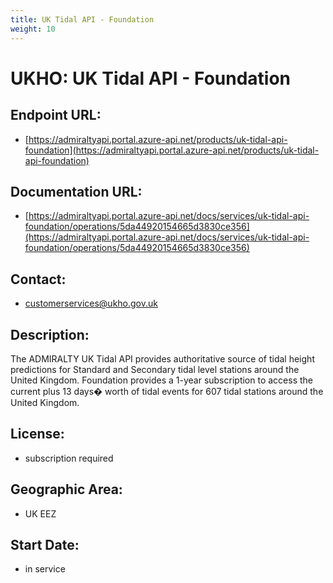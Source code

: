 ```yaml
---
title: UK Tidal API - Foundation
weight: 10
---
```


# UKHO: UK Tidal API - Foundation

## Endpoint URL:
 - [https://admiraltyapi.portal.azure-api.net/products/uk-tidal-api-foundation](https://admiraltyapi.portal.azure-api.net/products/uk-tidal-api-foundation)

## Documentation URL:
 - [https://admiraltyapi.portal.azure-api.net/docs/services/uk-tidal-api-foundation/operations/5da44920154665d3830ce356](https://admiraltyapi.portal.azure-api.net/docs/services/uk-tidal-api-foundation/operations/5da44920154665d3830ce356)

## Contact:
 - [customerservices@ukho.gov.uk](mailto:customerservices@ukho.gov.uk)

## Description:
The ADMIRALTY UK Tidal API provides authoritative source of tidal height predictions for Standard and Secondary tidal level stations around the United Kingdom. Foundation provides a 1-year subscription to access the current plus 13 days� worth of tidal events for 607 tidal stations around the United Kingdom.

## License:
 - subscription required

## Geographic Area:
 - UK EEZ

## Start Date:
 - in service

